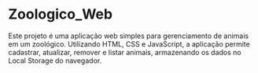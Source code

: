 # Zoologico_Web

Este projeto é uma aplicação web simples para gerenciamento de animais em um zoológico. Utilizando HTML, CSS e JavaScript, a aplicação permite cadastrar, atualizar, remover e listar animais, armazenando os dados no Local Storage do navegador.
